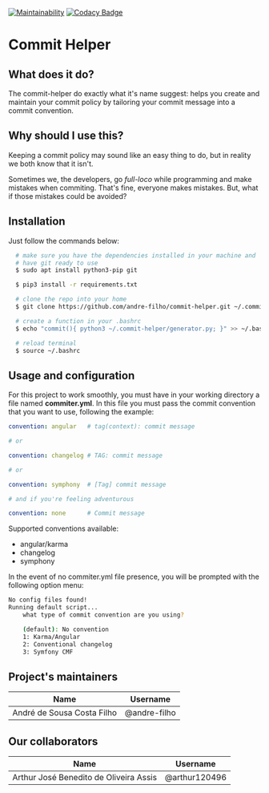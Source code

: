 
[![Maintainability](https://api.codeclimate.com/v1/badges/0ef7545d395120222d77/maintainability)](https://codeclimate.com/github/andre-filho/commit-helper/maintainability)
[![Codacy Badge](https://api.codacy.com/project/badge/Grade/595af9a088cf44e19ec2679a8c2617f6)](https://www.codacy.com/app/andre-filho/commit-helper?utm_source=github.com&amp;utm_medium=referral&amp;utm_content=andre-filho/commit-helper&amp;utm_campaign=Badge_Grade)

# Commit Helper
## What does it do?
The commit-helper do exactly what it's name suggest: helps you create and maintain your commit policy by tailoring your commit message into a commit convention.

## Why should I use this?
Keeping a commit policy may sound like an easy thing to do, but in reality we both know that it isn't.

Sometimes we, the developers, go _full-loco_ while programming and make mistakes when commiting. That's fine, everyone makes mistakes. But, what if those mistakes could be avoided?

## Installation

Just follow the commands below:

```bash
  # make sure you have the dependencies installed in your machine and
  # have git ready to use
  $ sudo apt install python3-pip git

  $ pip3 install -r requirements.txt

  # clone the repo into your home
  $ git clone https://github.com/andre-filho/commit-helper.git ~/.commit-helper

  # create a function in your .bashrc
  $ echo "commit(){ python3 ~/.commit-helper/generator.py; }" >> ~/.bashrc

  # reload terminal
  $ source ~/.bashrc
```

## Usage and configuration

For this project to work smoothly, you must have in your working directory a file named **commiter.yml**. In this file you must pass the commit convention that you want to use, following the example:

```yaml
convention: angular   # tag(context): commit message

# or

convention: changelog # TAG: commit message

# or

convention: symphony  # [Tag] commit message

# and if you're feeling adventurous

convention: none      # Commit message
```

Supported conventions available:
<!-- list here all tags that are used in configuration file -->

 - angular/karma
 - changelog
 - symphony

In the event of no commiter.yml file presence, you will be prompted with the following option menu:

```bash
No config files found!
Running default script...
    what type of commit convention are you using?

    (default): No convention
    1: Karma/Angular
    2: Conventional changelog
    3: Symfony CMF

```



## Project's maintainers
| **Name** | **Username** |
| :--------: | :-----: |
| André de Sousa Costa Filho | @andre-filho |

## Our collaborators
| **Name** | **Username** |
| :------: | :----------: |
| Arthur José Benedito de Oliveira Assis | @arthur120496 |
